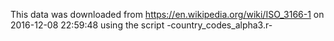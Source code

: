 This data was downloaded from https://en.wikipedia.org/wiki/ISO_3166-1
on 2016-12-08 22:59:48
using the script -country_codes_alpha3.r-
